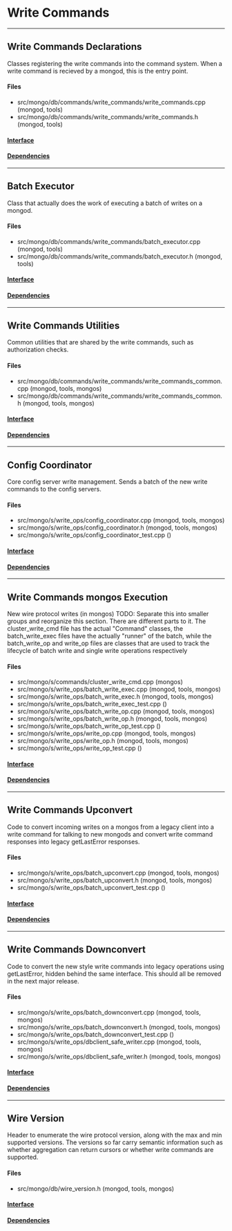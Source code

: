 # Write Commands


-------------

## Write Commands Declarations
Classes registering the write commands into the command system. When a write command is recieved by a mongod, this is the entry point.

#### Files
- src/mongo/db/commands/write\_commands/write\_commands.cpp   (mongod, tools)
- src/mongo/db/commands/write\_commands/write\_commands.h   (mongod, tools)

#### [Interface](interface/0)

#### [Dependencies](dependencies/0)

-------------

## Batch Executor
Class that actually does the work of executing a batch of writes on a mongod.

#### Files
- src/mongo/db/commands/write\_commands/batch\_executor.cpp   (mongod, tools)
- src/mongo/db/commands/write\_commands/batch\_executor.h   (mongod, tools)

#### [Interface](interface/1)

#### [Dependencies](dependencies/1)

-------------

## Write Commands Utilities
Common utilities that are shared by the write commands, such as authorization checks.

#### Files
- src/mongo/db/commands/write\_commands/write\_commands\_common.cpp   (mongod, tools, mongos)
- src/mongo/db/commands/write\_commands/write\_commands\_common.h   (mongod, tools, mongos)

#### [Interface](interface/2)

#### [Dependencies](dependencies/2)

-------------

## Config Coordinator
Core config server write management.  Sends a batch of the new write commands to the config servers.

#### Files
- src/mongo/s/write\_ops/config\_coordinator.cpp   (mongod, tools, mongos)
- src/mongo/s/write\_ops/config\_coordinator.h   (mongod, tools, mongos)
- src/mongo/s/write\_ops/config\_coordinator\_test.cpp   ()

#### [Interface](interface/3)

#### [Dependencies](dependencies/3)

-------------

## Write Commands mongos Execution
New wire protocol writes (in mongos) TODO: Separate this into smaller groups and reorganize this section.  There are different parts to it.  The cluster\_write\_cmd file has the actual "Command" classes, the batch\_write\_exec files have the actually "runner" of the batch, while the batch\_write\_op and write\_op files are classes that are used to track the lifecycle of batch write and single write operations respectively

#### Files
- src/mongo/s/commands/cluster\_write\_cmd.cpp   (mongos)
- src/mongo/s/write\_ops/batch\_write\_exec.cpp   (mongod, tools, mongos)
- src/mongo/s/write\_ops/batch\_write\_exec.h   (mongod, tools, mongos)
- src/mongo/s/write\_ops/batch\_write\_exec\_test.cpp   ()
- src/mongo/s/write\_ops/batch\_write\_op.cpp   (mongod, tools, mongos)
- src/mongo/s/write\_ops/batch\_write\_op.h   (mongod, tools, mongos)
- src/mongo/s/write\_ops/batch\_write\_op\_test.cpp   ()
- src/mongo/s/write\_ops/write\_op.cpp   (mongod, tools, mongos)
- src/mongo/s/write\_ops/write\_op.h   (mongod, tools, mongos)
- src/mongo/s/write\_ops/write\_op\_test.cpp   ()

#### [Interface](interface/4)

#### [Dependencies](dependencies/4)

-------------

## Write Commands Upconvert
Code to convert incoming writes on a mongos from a legacy client into a write command for talking to new mongods and convert write command responses into legacy getLastError responses.

#### Files
- src/mongo/s/write\_ops/batch\_upconvert.cpp   (mongod, tools, mongos)
- src/mongo/s/write\_ops/batch\_upconvert.h   (mongod, tools, mongos)
- src/mongo/s/write\_ops/batch\_upconvert\_test.cpp   ()

#### [Interface](interface/5)

#### [Dependencies](dependencies/5)

-------------

## Write Commands Downconvert
Code to convert the new style write commands into legacy operations using getLastError, hidden behind the same interface.  This should all be removed in the next major release.

#### Files
- src/mongo/s/write\_ops/batch\_downconvert.cpp   (mongod, tools, mongos)
- src/mongo/s/write\_ops/batch\_downconvert.h   (mongod, tools, mongos)
- src/mongo/s/write\_ops/batch\_downconvert\_test.cpp   ()
- src/mongo/s/write\_ops/dbclient\_safe\_writer.cpp   (mongod, tools, mongos)
- src/mongo/s/write\_ops/dbclient\_safe\_writer.h   (mongod, tools, mongos)

#### [Interface](interface/6)

#### [Dependencies](dependencies/6)

-------------

## Wire Version
Header to enumerate the wire protocol version, along with the max and min supported versions.  The versions so far carry semantic information such as whether aggregation can return cursors or whether write commands are supported.

#### Files
- src/mongo/db/wire\_version.h   (mongod, tools, mongos)

#### [Interface](interface/7)

#### [Dependencies](dependencies/7)
